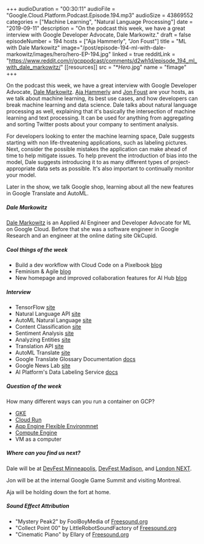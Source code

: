 +++
audioDuration = "00:30:11"
audioFile = "Google.Cloud.Platform.Podcast.Episode.194.mp3"
audioSize = 43869552
categories = ["Machine Learning", "Natural Language Processing"]
date = "2019-09-11"
description = "On the podcast this week, we have a great interview with Google Developer Advocate, Dale Markowitz."
draft = false
episodeNumber = 194
hosts = ["Aja Hammerly", "Jon Foust"]
title = "ML with Dale Markowitz"
image="/post/episode-194-ml-with-dale-markowitz/images/hero/hero-EP-194.jpg"
linked = true
redditLink = "https://www.reddit.com/r/gcppodcast/comments/d2wh1d/episode_194_ml_with_dale_markowitz/"
[[resources]]
  src = "**Hero*.jpg"
  name = "fimage"
+++

On the podcast this week, we have a great interview with Google Developer Advocate, [Dale Markowitz](https://twitter.com/dalequark). [Aja Hammerly](https://twitter.com/the_thagomizer) and [Jon Foust](https://twitter.com/syntxerror1) are your hosts, as we talk about machine learning, its best use cases, and how developers can break machine learning and data science. Dale talks about natural language processing as well, explaining that it's basically the intersection of machine learning and text processing. It can be used for anything from aggregating and sorting Twitter posts about your company to sentiment analysis.

For developers looking to enter the machine learning space, Dale suggests starting with non life-threatening applications, such as labeling pictures. Next, consider the possible mistakes the application can make ahead of time to help mitigate issues. To help prevent the introduction of bias into the model, Dale suggests introducing it to as many different types of project-appropriate data sets as possible. It's also important to continually monitor your model.

Later in the show, we talk Google shop, learning about all the new features in Google Translate and AutoML.

<!--more-->

##### Dale Markowitz

[Dale Markowitz](https://twitter.com/dalequark) is an Applied AI Engineer and Developer Advocate for ML on Google Cloud. Before that she was a software engineer in Google Research and an engineer at the online dating site OkCupid.

##### Cool things of the week

* Build a dev workflow with Cloud Code on a Pixelbook [blog](https://cloud.google.com/blog/products/application-development/build-a-dev-workflow-with-cloud-code-on-a-pixelbook)
* Feminism & Agile [blog](https://medium.com/@Hanna.Thomas/why-dont-we-just-call-agile-what-it-is-feminist-8bdd9193edba)
* New homepage and improved collaboration features for AI Hub [blog](https://cloud.google.com/blog/products/ai-machine-learning/new-homepage-and-improved-collaboration-features-for-ai-hub)

##### Interview

* TensorFlow [site](https://www.tensorflow.org)
* Natural Language API [site](https://cloud.google.com/natural-language/)
* AutoML Natural Language [site](https://cloud.google.com/natural-language/#how-automl-natural-language-works)
* Content Classification [site](https://cloud.google.com/natural-language/docs/classifying-text)
* Sentiment Analysis [site](https://cloud.google.com/natural-language/docs/analyzing-sentiment)
* Analyzing Entities [site](https://cloud.google.com/natural-language/docs/analyzing-entities)
* Translation API [site](https://cloud.google.com/translate/)
* AutoML Translate [site](https://cloud.google.com/translate/#automl-translation)
* Google Translate Glossary Documentation [docs](https://cloud.google.com/translate/docs/glossary)
* Google News Lab [site](https://newsinitiative.withgoogle.com/google-news-lab)
* AI Platform's Data Labeling Service [docs](https://cloud.google.com/data-labeling/docs/)

##### Question of the week

How many different ways can you run a container on GCP?

 * [GKE](https://cloud.google.com/kubernetes-engine/)
 * [Cloud Run](https://cloud.google.com/run/)
 * [App Engine Flexible Environmnet](https://cloud.google.com/appengine/docs/flexible/)
 * [Compute Engine](https://cloud.google.com/compute/)
 * VM as a computer

##### Where can you find us next?

Dale will be at [DevFest Minneapolis](https://devfest.mn), [DevFest Madison](https://devfestwi.com), and [London NEXT](https://cloud.withgoogle.com/next/uk).

Jon will be at the internal Google Game Summit and visiting Montreal.

Aja will be holding down the fort at home.

##### Sound Effect Attribution

* "Mystery Peak2" by FoolBoyMedia of [Freesound.org](https://freesound.org)
* "Collect Point 00" by LittleRobotSoundFactory of [Freesound.org](https://freesound.org)
* "Cinematic Piano" by Ellary of [Freesound.org](https://freesound.org)
